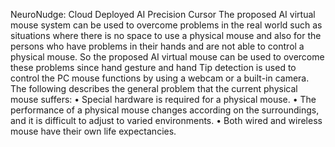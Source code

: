 NeuroNudge: Cloud Deployed AI Precision Cursor
The proposed AI virtual mouse system can be used to overcome problems in the real world such as situations where there is no space to use a physical mouse and also for the persons who have problems in their hands and are not able to control a physical mouse. So the proposed AI virtual mouse can be used to overcome these problems since hand gesture and hand Tip detection is used to control the PC mouse functions by using a webcam or a built-in camera. The following describes the general problem that the current physical mouse suffers: 
• Special hardware is required for a physical mouse.
• The performance of a physical mouse changes according on the surroundings, and it is difficult to adjust to varied environments. 
• Both wired and wireless mouse have their own life expectancies.
